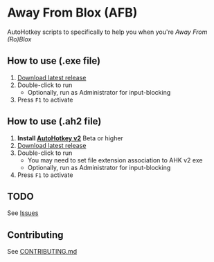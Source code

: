 # Away From Blox (AFB)

AutoHotkey scripts to specifically to help you when you're *Away From (Ro)Blox*

## How to use (.exe file)

1. [Download latest release](https://github.com/UpDownLeftDie/AwayFromBlox/releases/latest)
2. Double-click to run
   * Optionally, run as Administrator for input-blocking
3. Press `F1` to activate

## How to use (.ah2 file)

1. **Install [AutoHotkey v2](https://www.autohotkey.com/download/ahk-v2.exe)** Beta or higher
2. [Download latest release](https://github.com/UpDownLeftDie/AwayFromBlox/releases/latest)
3. Double-click to run
   * You may need to set file extension association to AHK v2 exe
   * Optionally, run as Administrator for input-blocking
4. Press `F1` to activate

## TODO

See [Issues](https://github.com/UpDownLeftDie/AwayFromBlox/issues)

## Contributing

See [CONTRIBUTING.md](CONTRIBUTING.md)
